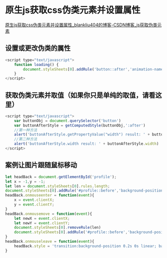 # 原生js获取css伪类元素并设置属性

[原生js获取css伪类元素并设置属性_blankliu404的博客-CSDN博客_js获取伪类元素](https://blog.csdn.net/L333333333/article/details/101619111)

## 设置或更改伪类的属性
```JavaScript
<script type="text/javascript">
	function loading() {
		document.styleSheets[0].addRule('button::after','animation-name:load;animation-duration: 3s;animation-iteration-count: infinite;')
	}
</script>
```

## 获取伪类元素并取值（如果你只是单纯的取值，请看这里）
```JavaScript
<script type="text/javascript">
	var buttonObj = document.querySelector('button')
	var buttonAfterStyle = getComputedStyle(buttonObj,':after')
	//第一种方法
	alert('buttonAfterStyle.getPropertyValue("width") result: ' + buttonAfterStyle.getPropertyValue('width'))
	//第二种方法
	alert('buttonAfterStyle.width result: ' + buttonAfterStyle.width)
</script>

```

## 案例让图片跟随鼠标移动
```js
let headBack = document.getElementById('profile');
let x = -1,y = -1;
let len = document.styleSheets[0].rules.length;
document.styleSheets[0].addRule('#profile::before','background-position-x: center')
headBack.onmouseenter = function(event){
    x = event.clientX;
    y = event.clientY;
}
headBack.onmousemove = function(event){
	let newX = event.clientX;
	let newY = event.clientY;
	document.styleSheets[0].removeRule(len)
	document.styleSheets[0].addRule('#profile::before','background-position-x:' + (50 - (x - newX)/50) + '%;background-position-y:' + (50 - (y - newY)/50 +"%") + '%;');
}
headBack.onmouseleave = function(event){
	headBack.style = 'transition:background-position 0.2s 0s linear; background-position: center;';
}
```